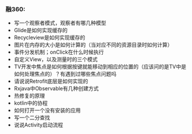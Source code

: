 ### 融360:
* 写一个观察者模式，观察者有哪几种模型
* Glide是如何实现缓存的
* Recycleview是如何实现缓存的
* 图片在内存的大小是如何计算的（当对应不同的资源目录时如何计算）
* 事件分发机制；onClick在什么时候执行
* 自定义View，以及测量时的三个模式
* TV开发中焦点是如何根据按键就能移动到相应的位置的（应该问的是TV中是如何处理焦点的）？有遇到过哪些焦点问题吗
* 请说说Retrofit底层是如何实现的
* Rxjava中Observable有几种创建方式
* 热修复的原理
* kotlin中的协程
* 如何打开一个没有安装的应用
* 写一个二分查找
* 说说Activity启动流程
